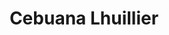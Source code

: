 ---
title: "Cebuana Lhuillier"
url: /quezon-city/cebuana-lhuillier-general-luis-street/
shop: Leiher
---